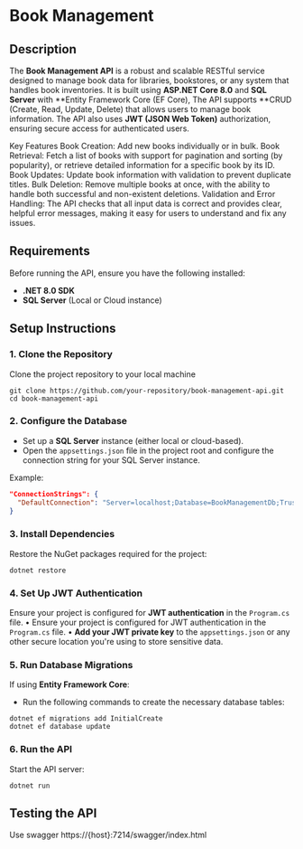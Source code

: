 # Book Management

## Description
The **Book Management API** is a robust and scalable RESTful service designed to manage book data for libraries, bookstores, or any system that handles book inventories. It is built using **ASP.NET Core 8.0** and **SQL Server** with **Entity Framework Core (EF Core), The API supports **CRUD (Create, Read, Update, Delete) that allows users to manage book information. The API also  uses **JWT (JSON Web Token)** authorization, ensuring secure access for authenticated users.

Key Features
Book Creation: Add new books individually or in bulk.
Book Retrieval: Fetch a list of books with support for pagination and sorting (by popularity), or retrieve detailed information for a specific book by its ID.
Book Updates: Update book information with validation to prevent duplicate titles.
Bulk Deletion: Remove multiple books at once, with the ability to handle both successful and non-existent deletions.
Validation and Error Handling: The API checks that all input data is correct and provides clear, helpful error messages, making it easy for users to understand and fix any issues.

## Requirements
Before running the API, ensure you have the following installed:
* **.NET 8.0 SDK**
* **SQL Server** (Local or Cloud instance)

## Setup Instructions

### 1. Clone the Repository
Clone the project repository to your local machine
```
git clone https://github.com/your-repository/book-management-api.git
cd book-management-api
```

### 2. Configure the Database
* Set up a **SQL Server** instance (either local or cloud-based).
* Open the `appsettings.json` file in the project root and configure the connection string for your SQL Server instance.

Example:
```json
"ConnectionStrings": {
  "DefaultConnection": "Server=localhost;Database=BookManagementDb;Trusted_Connection=True;"
}
```

### 3. Install Dependencies
Restore the NuGet packages required for the project:
```
dotnet restore
```

### 4. Set Up JWT Authentication
Ensure your project is configured for **JWT authentication** in the `Program.cs` file.
• Ensure your project is configured for JWT authentication in the `Program.cs` file.
• **Add your JWT private key** to the `appsettings.json` or any other secure location you're using to store sensitive data.


### 5. Run Database Migrations
If using **Entity Framework Core**:
* Run the following commands to create the necessary database tables:
```
dotnet ef migrations add InitialCreate
dotnet ef database update
```

### 6. Run the API
Start the API server:
```
dotnet run
```

## Testing the API
Use swagger https://{host}:7214/swagger/index.html
